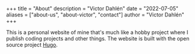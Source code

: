 +++
title = "About"
description = "Victor Dahlén"
date = "2022-07-05"
aliases = ["about-us", "about-victor", "contact"]
author = "Victor Dahlén"
+++

This is a personal website of mine that's much like a hobby project where I publish coding projects and other things. The website is built with the open source project [Hugo](https://github.com/gohugoio). 